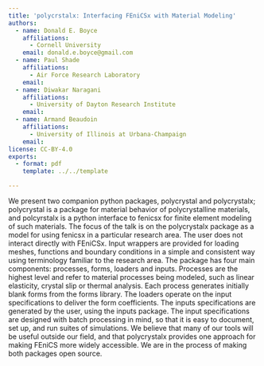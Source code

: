 ```yaml
---
title: 'polycrstalx: Interfacing FEniCSx with Material Modeling'
authors:
  - name: Donald E. Boyce
    affiliations:
      - Cornell University
    email: donald.e.boyce@gmail.com
  - name: Paul Shade
    affiliations:
      - Air Force Research Laboratory
    email:
  - name: Diwakar Naragani
    affiliations:
      - University of Dayton Research Institute
    email:
  - name: Armand Beaudoin
    affiliations:
      - University of Illinois at Urbana-Champaign
    email:
license: CC-BY-4.0
exports:
  - format: pdf
    template: ../../template

---
```


We present two companion python packages, polycrystal and polycrystalx;
polycrystal is a package for material behavior of polycrystalline
materials, and polcyrstalx is a python interface to fenicsx for finite
element modeling of such materials.
The focus of the talk is on the polycrystalx package as
a model for using fenicsx in a particular research area.
The user does not interact directly with FEniCSx.
Input wrappers are provided for loading meshes, functions and
boundary conditions in a simple and consistent way using
terminology familiar to the research area.
The package has four main components: processes, forms, loaders and inputs.
Processes are the highest level and refer to material processes being
modeled, such as linear elasticity, crystal slip or thermal analysis.
Each process generates initially blank forms from the forms library.
The loaders operate on the input specifications to deliver the form
coefficients. The inputs specifications are generated by the user, using
the inputs package.
The input specifications are designed with batch processing
in mind, so that it is easy to document, set up, and run suites of simulations.
We believe that many of our tools will be useful outside our field,
and that polycrystalx provides one approach for making FEniCS more widely
accessible.
We are in the process of making both packages open source.
